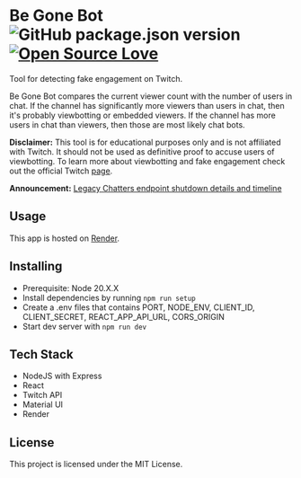 # Be Gone Bot ![GitHub package.json version](https://img.shields.io/github/package-json/v/darkopavlovic/Be-Gone-Bot) [![Open Source Love](https://badges.frapsoft.com/os/v1/open-source.svg?v=103)](https://github.com/ellerbrock/open-source-badges/)

Tool for detecting fake engagement on Twitch.

Be Gone Bot compares the current viewer count with the number of users in chat. If the channel has significantly more viewers than users in chat, then it's probably viewbotting or embedded viewers. If the channel has more users in chat than viewers, then those are most likely chat bots.

**Disclaimer:** This tool is for educational purposes only and is not affiliated with Twitch. It should not be used as definitive proof to accuse users of viewbotting. To learn more about viewbotting and fake engagement check out the official Twitch [page](https://help.twitch.tv/s/article/how-to-handle-view-follow-bots?language=en_US).

**Announcement:** [Legacy Chatters endpoint shutdown details and timeline](https://discuss.dev.twitch.tv/t/legacy-chatters-endpoint-shutdown-details-and-timeline-april-2023/43161)

## Usage

This app is hosted on [Render](https://be-gone-bot.onrender.com).

## Installing

- Prerequisite: Node 20.X.X
- Install dependencies by running `npm run setup`
- Create a .env files that contains PORT, NODE_ENV, CLIENT_ID, CLIENT_SECRET, REACT_APP_API_URL, CORS_ORIGIN
- Start dev server with `npm run dev`

## Tech Stack

- NodeJS with Express
- React
- Twitch API
- Material UI
- Render

## License

This project is licensed under the MIT License.

